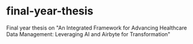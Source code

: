 # final-year-thesis
Final year thesis on "An Integrated Framework for Advancing Healthcare Data Management: Leveraging AI and Airbyte for Transformation"
